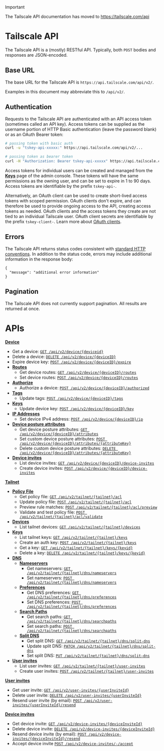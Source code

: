 > [!IMPORTANT]
> The Tailscale API documentation has moved to https://tailscale.com/api

# Tailscale API

The Tailscale API is a (mostly) RESTful API. Typically, both `POST` bodies and responses are JSON-encoded.

## Base URL

The base URL for the Tailscale API is `https://api.tailscale.com/api/v2/`.

Examples in this document may abbreviate this to `/api/v2/`.

## Authentication

Requests to the Tailscale API are authenticated with an API access token (sometimes called an API key).
Access tokens can be supplied as the username portion of HTTP Basic authentication (leave the password blank) or as an OAuth Bearer token:

```sh
# passing token with basic auth
curl -u "tskey-api-xxxxx:" https://api.tailscale.com/api/v2/...

# passing token as bearer token
curl -H "Authorization: Bearer tskey-api-xxxxx" https://api.tailscale.com/api/v2/...
```

Access tokens for individual users can be created and managed from the [**Keys**](https://login.tailscale.com/admin/settings/keys) page of the admin console.
These tokens will have the same permissions as the owning user, and can be set to expire in 1 to 90 days.
Access tokens are identifiable by the prefix `tskey-api-`.

Alternatively, an OAuth client can be used to create short-lived access tokens with scoped permission.
OAuth clients don't expire, and can therefore be used to provide ongoing access to the API, creating access tokens as needed.
OAuth clients and the access tokens they create are not tied to an individual Tailscale user.
OAuth client secrets are identifiable by the prefix `tskey-client-`.
Learn more about [OAuth clients](https://tailscale.com/kb/1215/).

## Errors

The Tailscale API returns status codes consistent with [standard HTTP conventions](https://developer.mozilla.org/en-US/docs/Web/HTTP/Status).
In addition to the status code, errors may include additional information in the response body:

```jsonc
{
  "message": "additional error information"
}
```

## Pagination

The Tailscale API does not currently support pagination. All results are returned at once.

# APIs

**[Device](./device.md#device)**

- Get a device: [`GET /api/v2/device/{deviceid}`](./device.md#get-device)
- Delete a device: [`DELETE /api/v2/device/{deviceID}`](./device.md#delete-device)
- Expire device key: [`POST /api/v2/device/{deviceID}/expire`](./device.md#expire-device-key)
- [**Routes**](./device.md#routes)
  - Get device routes: [`GET /api/v2/device/{deviceID}/routes`](./device.md#get-device-routes)
  - Set device routes: [`POST /api/v2/device/{deviceID}/routes`](./device.md#set-device-routes)
- [**Authorize**](./device.md#authorize)
  - Authorize a device: [`POST /api/v2/device/{deviceID}/authorized`](./device.md#authorize-device)
- [**Tags**](./device.md#tags)
  - Update tags: [`POST /api/v2/device/{deviceID}/tags`](./device.md#update-device-tags)
- [**Keys**](./device.md#keys)
  - Update device key: [`POST /api/v2/device/{deviceID}/key`](./device.md#update-device-key)
- [**IP Addresses**](./device.md#ip-addresses)
  - Set device IPv4 address: [`POST /api/v2/device/{deviceID}/ip`](./device.md#set-device-ipv4-address)
- [**Device posture attributes**](./device.md#device-posture-attributes)
  - Get device posture attributes: [`GET /api/v2/device/{deviceID}/attributes`](./device.md#get-device-posture-attributes)
  - Set custom device posture attributes: [`POST /api/v2/device/{deviceID}/attributes/{attributeKey}`](./device.md#set-device-posture-attributes)
  - Delete custom device posture attributes: [`DELETE /api/v2/device/{deviceID}/attributes/{attributeKey}`](./device.md#delete-custom-device-posture-attributes)
- [**Device invites**](./device.md#invites-to-a-device)
  - List device invites: [`GET /api/v2/device/{deviceID}/device-invites`](./device.md#list-device-invites)
  - Create device invites: [`POST /api/v2/device/{deviceID}/device-invites`](./device.md#create-device-invites)

**[Tailnet](./tailnet.md#tailnet)**

- [**Policy File**](./tailnet.md#policy-file)
  - Get policy file: [`GET /api/v2/tailnet/{tailnet}/acl`](./tailnet.md#get-policy-file)
  - Update policy file: [`POST /api/v2/tailnet/{tailnet}/acl`](./tailnet.md#update-policy-file)
  - Preview rule matches: [`POST /api/v2/tailnet/{tailnet}/acl/preview`](./tailnet.md#preview-policy-file-rule-matches)
  - Validate and test policy file: [`POST /api/v2/tailnet/{tailnet}/acl/validate`](./tailnet.md#validate-and-test-policy-file)
- [**Devices**](./tailnet.md#devices)
  - List tailnet devices: [`GET /api/v2/tailnet/{tailnet}/devices`](./tailnet.md#list-tailnet-devices)
- [**Keys**](./tailnet.md#tailnet-keys)
  - List tailnet keys: [`GET /api/v2/tailnet/{tailnet}/keys`](./tailnet.md#list-tailnet-keys)
  - Create an auth key: [`POST /api/v2/tailnet/{tailnet}/keys`](./tailnet.md#create-auth-key)
  - Get a key: [`GET /api/v2/tailnet/{tailnet}/keys/{keyid}`](./tailnet.md#get-key)
  - Delete a key: [`DELETE /api/v2/tailnet/{tailnet}/keys/{keyid}`](./tailnet.md#delete-key)
- [**DNS**](./tailnet.md#dns)
  - [**Nameservers**](./tailnet.md#nameservers)
    - Get nameservers: [`GET /api/v2/tailnet/{tailnet}/dns/nameservers`](./tailnet.md#get-nameservers)
    - Set nameservers: [`POST /api/v2/tailnet/{tailnet}/dns/nameservers`](./tailnet.md#set-nameservers)
  - [**Preferences**](./tailnet.md#preferences)
    - Get DNS preferences: [`GET /api/v2/tailnet/{tailnet}/dns/preferences`](./tailnet.md#get-dns-preferences)
    - Set DNS preferences: [`POST /api/v2/tailnet/{tailnet}/dns/preferences`](./tailnet.md#set-dns-preferences)
  - [**Search Paths**](./tailnet.md#search-paths)
    - Get search paths: [`GET /api/v2/tailnet/{tailnet}/dns/searchpaths`](./tailnet.md#get-search-paths)
    - Set search paths: [`POST /api/v2/tailnet/{tailnet}/dns/searchpaths`](./tailnet.md#set-search-paths)
  - [**Split DNS**](./tailnet.md#split-dns)
    - Get split DNS: [`GET /api/v2/tailnet/{tailnet}/dns/split-dns`](./tailnet.md#get-split-dns)
    - Update split DNS: [`PATCH /api/v2/tailnet/{tailnet}/dns/split-dns`](./tailnet.md#update-split-dns)
    - Set split DNS: [`PUT /api/v2/tailnet/{tailnet}/dns/split-dns`](./tailnet.md#set-split-dns)
- [**User invites**](./tailnet.md#tailnet-user-invites)
  - List user invites: [`GET /api/v2/tailnet/{tailnet}/user-invites`](./tailnet.md#list-user-invites)
  - Create user invites: [`POST /api/v2/tailnet/{tailnet}/user-invites`](./tailnet.md#create-user-invites)

**[User invites](./userinvites.md#user-invites)**

- Get user invite: [`GET /api/v2/user-invites/{userInviteId}`](./userinvites.md#get-user-invite)
- Delete user invite: [`DELETE /api/v2/user-invites/{userInviteId}`](./userinvites.md#delete-user-invite)
- Resend user invite (by email): [`POST /api/v2/user-invites/{userInviteId}/resend`](#resend-user-invite)

**[Device invites](./deviceinvites.md#device-invites)**

- Get device invite: [`GET /api/v2/device-invites/{deviceInviteId}`](./deviceinvites.md#get-device-invite)
- Delete device invite: [`DELETE /api/v2/device-invites/{deviceInviteId}`](./deviceinvites.md#delete-device-invite)
- Resend device invite (by email): [`POST /api/v2/device-invites/{deviceInviteId}/resend`](./deviceinvites.md#resend-device-invite)
- Accept device invite [`POST /api/v2/device-invites/-/accept`](#accept-device-invite)
